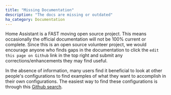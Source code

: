 ```yaml
---
title: "Missing Documentation"
description: "The docs are missing or outdated"
ha_category: Documentation
---
```



Home Assistant is a FAST moving open source project. This means occasionally the official documentation will not be 100% current or complete. Since this is an open source volunteer project, we would encourage anyone who finds gaps in the documentation to click the `edit this page on Github` link in the top right and submit any corrections/enhancements they may find useful.

In the absence of information, many users find it beneficial to look at other people's configurations to find examples of what they want to accomplish in their own configurations. The easiest way to find these configurations is through this [Github search](https://github.com/search?q=topic%3Ahome-assistant-config&type=Repositories).
